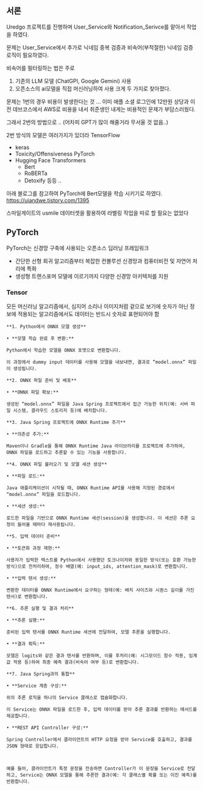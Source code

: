 ## 서론 
Uredgo 프로젝트를 진행하며 User_Service와 Notification_Serivce를 맡아서 작업을 하였다. 

문제는 User_Service에서 추가로 닉네임 중복 검증과 비속어(부적절한) 닉네임 검증 로직이 필요하였다. 

비속어를 필터링하는 법은 주로 
1. 기존의 LLM 모델 (ChatGPI, Google Gemini) 사용 
2. 오픈소스의 ai모델을 직접 머신러닝하여 사용 
크게 두 가지로 찾아졌다. 

문제는 1번의 경우 비용이 발생한다는 것 ... 이미 애플 소셜 로그인에 12만원 상당과 이전 데브코스에서 AWS로 비용을 내서 취준생인 내게는 비용적인 문제가 부담스러웠다.

그래서 2번의 방법으로 .. (어차피 GPT가 많이 해줄거라 무서울 것 없음..)

2번 방식의 모델은 여러가지가 있더라 
TensorFlow 
- keras
- Toxicity/Offensiveness
PyTorch 
- Hugging Face Transformers 
	- Bert
	- RoBERTa
	- Detoxify
등등 .. 

아래 블로그를 참고하여 PyTorch에 Bert모델을 학습 시키기로 하였다. 
https://uiandwe.tistory.com/1395

스마일게이트의 usmile 데이터셋을 활용하여 라벨링 작업을 따로 할 필요는 없었다 

## PyTorch

PyTorch는 신경망 구축에 사용되는 오픈소스 딥러닝 프레임워크
- 간단한 선형 회귀 알고리즘부터 복잡한 컨볼루션 신경망과 컴퓨터비전 및 자연어 처리에 특화 
- 생성형 트랜스포머 모델에 이르기까지 다양한 신경망 아키텍처를 지원

### Tensor
모든 머신러닝 알고리즘에서, 심지어 소리나 이미지처럼 겉으로 보기에 숫자가 아닌 정보에 적용되는 알고리즘에서도 데이터는 반드시 숫자로 표현되어야 함 

```
**1. Python에서 ONNX 모델 생성**

• **모델 학습 완료 후 변환:**

Python에서 학습한 모델을 ONNX 포맷으로 변환합니다.

이 과정에서 dummy input 데이터를 사용해 모델을 내보내면, 결과로 “model.onnx” 파일이 생성됩니다.

**2. ONNX 파일 준비 및 배포**

• **ONNX 파일 확보:**

생성된 “model.onnx” 파일을 Java Spring 프로젝트에서 접근 가능한 위치(예: 서버 파일 시스템, 클라우드 스토리지 등)에 배치합니다.

**3. Java Spring 프로젝트에 ONNX Runtime 추가**

• **의존성 추가:**

Maven이나 Gradle을 통해 ONNX Runtime Java 라이브러리를 프로젝트에 추가하여, ONNX 파일을 로드하고 추론할 수 있는 기능을 사용합니다.

**4. ONNX 파일 불러오기 및 모델 세션 생성**

• **파일 로드:**

Java 애플리케이션이 시작될 때, ONNX Runtime API를 사용해 지정된 경로에서 “model.onnx” 파일을 로드합니다.

• **세션 생성:**

로드한 파일을 기반으로 ONNX Runtime 세션(session)을 생성합니다. 이 세션은 추론 요청이 들어올 때마다 재사용됩니다.

**5. 입력 데이터 준비**

• **토큰화 과정 재현:**

사용자가 입력한 텍스트를 Python에서 사용했던 토크나이저와 동일한 방식(또는 호환 가능한 방식)으로 전처리하여, 정수 배열(예: input_ids, attention_mask)로 변환합니다.

• **입력 텐서 생성:**

변환한 데이터를 ONNX Runtime에서 요구하는 형태(예: 배치 사이즈와 시퀀스 길이를 가진 텐서)로 변환합니다.

**6. 추론 실행 및 결과 처리**

• **추론 실행:**

준비된 입력 텐서를 ONNX Runtime 세션에 전달하여, 모델 추론을 실행합니다.

• **결과 획득:**

모델은 logits와 같은 결과 텐서를 반환하며, 이를 후처리(예: 시그모이드 함수 적용, 임계값 적용 등)하여 최종 예측 결과(비속어 여부 등)로 변환합니다.

**7. Java Spring과의 통합**

• **Service 계층 구성:**

위의 추론 로직을 하나의 Service 클래스로 캡슐화합니다.

이 Service는 ONNX 파일을 로드한 후, 입력 데이터를 받아 추론 결과를 반환하는 메서드를 제공합니다.

• **REST API Controller 구성:**

Spring Controller에서 클라이언트의 HTTP 요청을 받아 Service를 호출하고, 결과를 JSON 형태로 응답합니다.

  

예를 들어, 클라이언트가 특정 문장을 전송하면 Controller가 이 문장을 Service로 전달하고, Service는 ONNX 모델을 통해 추론한 결과(예: 각 클래스별 확률 또는 이진 예측)를 반환합니다.
```
